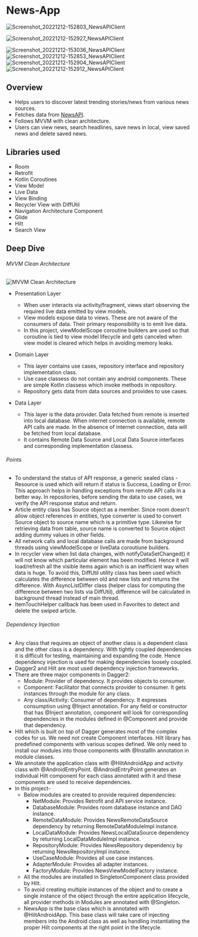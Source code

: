 # News-App
![Screenshot_20221212-152803_NewsAPIClient](https://user-images.githubusercontent.com/39825424/207020868-d3a0e2ad-0dc2-46b8-b0c6-41b356a7b72f.jpg)

![Screenshot_20221212-152927_NewsAPIClient](https://user-images.githubusercontent.com/39825424/207021011-9093d22b-9eb3-4bb8-be58-8778ab6f0a1f.jpg)

![Screenshot_20221212-153036_NewsAPIClient](https://user-images.githubusercontent.com/39825424/207021033-51e51415-18c2-4b81-9686-913ee0dede78.jpg)
![Screenshot_20221212-152853_NewsAPIClient](https://user-images.githubusercontent.com/39825424/207021063-5431c52c-ae7b-4922-8a6e-6b3a13b3d0d6.jpg)
![Screenshot_20221212-152904_NewsAPIClient](https://user-images.githubusercontent.com/39825424/207021090-2c14b582-846f-4cc9-b8d8-b1e3a64982ea.jpg)
![Screenshot_20221212-152912_NewsAPIClient](https://user-images.githubusercontent.com/39825424/207021117-a24e1992-a83b-4cd4-9485-211438487d93.jpg)

## Overview
* Helps users to discover latest trending stories/news from various news sources. 
* Fetches data from [NewsAPI](https://newsapi.org/). 
* Follows MVVM with clean architecture.
* Users can view news, search headlines, save news in local, view saved news and delete saved news.

## Libraries used
* Room
* Retrofit
* Kotlin Coroutines
* View Model
* Live Data
* View Binding
* Recycler View with DiffUtil
* Navigation Architecture Component
* Glide
* Hilt
* Search View

## Deep Dive
###### MVVM Clean Architecture
![MVVM Clean Architecture](https://user-images.githubusercontent.com/39825424/206482851-5dac75fe-1bbc-4f4b-ac48-a6ee51614ee7.jpg)

* Presentation Layer
   * When user interacts via activity/fragment, views start observing the required live data emitted by view models.
   * View models expose data to views. These are not aware of the consumers of data. Their primary responsibility is to emit live data.
   * In this project, viewModelScope coroutine builders are used so that coroutine is tied to view model lifecycle and gets canceled when view model is cleared which helps in avoiding memory leaks.

* Domain Layer
  * This layer contains use cases, repository interface and repository implementation class.
  * Use case classess do not contain any android components. These are simple Kotlin classess which invoke methods in repository.
  * Repository gets data from data sources and provides to use cases.

* Data Layer
   * This layer is the data provider. Data fetched from remote is inserted into local database. When internet connection is available, remote API calls are made. In the absence of internet connection, data will be fetched from local database.
   * It contains Remote Data Source and Local Data Source interfaces and corresponding implementation classess.

###### Points
* To understand the status of API response, a generic sealed class - Resource is used which will return if status is Success, Loading or Error. This approach helps in handling exceptions from remote API calls in a better way. In repositories, before sending the data to use cases, we verify the API response status and return.
* Article entity class has Source object as a member. Since room doesn't allow object references in entities, type converter is used to convert Source object to source name which is a primitive type. Likewise for retrieving data from table, source name is converted to Source object adding dummy values in other fields.
* All network calls and local database calls are made from background threads using viewModelScope or liveData coroutiune builders.
* In recycler view when list data changes, with notifyDataSetChanged() it will not know which particular element has been modified. Hence it will load/refresh all the visible items again which is an inefficient way when data is huge. To avoid this, DiffUtil utility class has been used which calculates the difference between old and new lists and returns the difference. With AsyncListDiffer class (helper class for computing the difference between two lists via DiffUtil), difference will be calculated in background thread instead of main thread.
* ItemTouchHelper callback has been used in Favorites to detect and delete the swiped article.

###### Dependency Injection
* Any class that requires an object of another class is a dependent class and the other class is a dependency. With tightly coupled dependencies it is difficult for testing, maintaining and expanding the code. Hence dependency injection is used for making dependencies loosely coupled.
* Dagger2 and Hilt are most used dependency injection frameworks.
* There are three major components in Dagger2:
    * Module: Provider of dependency. It provides objects to consumer.
    * Component: Facilitator that connects provider to consumer. It gets instances through the module for any class. 
    * Any class/Activity: Consumer of dependency. It expresses consumption using @Inject annotation. For any field or constructor that has @Inject annotation, component will look for corresponding dependencies in the modules defined in @Component and provide that dependency.
* Hilt which is built on top of Dagger generates most of the complex codes for us. We need not create Component interfaces. Hilt library has predefined components with various scopes defined. We only need to install our modules into those components with @InstallIn annotation in module classes.
* We annotate the application class with @HiltAndroidApp and activity class with @AndroidEntryPoint. @AndroidEntryPoint generates an individual Hilt component for each class annotated with it and these components are used to receive dependencies.
* In this project-
  * Below modules are created to provide required dependencies:
    * NetModule: Provides Retrofit and API service instance.
    * DatabaseModule: Provides room database instance and DAO instance.
    * RemoteDataModule: Provides NewsRemoteDataSource dependency by returning RemoteDataModuleImpl instance.
    * LocalDataModule: Provides NewsLocalDataSource dependency by returning LocalDataModuleImpl instance.
    * RepositoryModule: Provides NewsRepository dependency by returning NewsRepositoryImpl instance.
    * UseCaseModule: Provides all use case instances.
    * AdapterModule: Provides all adapter instances.
    * FactoryModule: Provides NewsViewModelFactory instance.
  * All the modules are installed in SingletonComponent class provided by Hilt.
  * To avoid creating multiple instances of the object and to create a single instance of the object through the entire application lifecycle, all provider methods in     Modules are annotated with @Singleton.
  * NewsApp is the base class which is annotated with @HiltAndroidApp. This base class will take care of injecting members into the Android class as well as handling   instantiating the proper Hilt components at the right point in the lifecycle.
